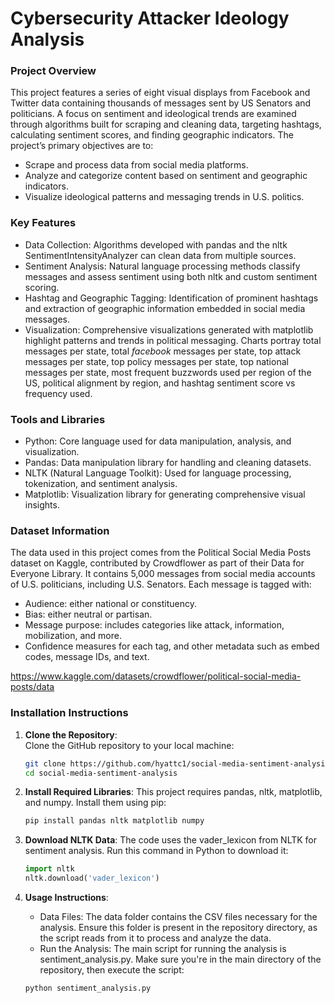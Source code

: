 # Cybersecurity Attacker Ideology Analysis
### Project Overview
This project features a series of eight visual displays from Facebook and Twitter data containing thousands of messages sent by US Senators and politicians. A focus on sentiment and ideological trends are examined through algorithms built for scraping and cleaning data, targeting hashtags, calculating sentiment scores, and finding geographic indicators. The project’s primary objectives are to:
- Scrape and process data from social media platforms.
- Analyze and categorize content based on sentiment and geographic indicators.
- Visualize ideological patterns and messaging trends in U.S. politics.
### Key Features
- Data Collection: Algorithms developed with pandas and the nltk SentimentIntensityAnalyzer can clean data from multiple sources.
- Sentiment Analysis: Natural language processing methods classify messages and assess sentiment using both nltk and custom sentiment scoring.
- Hashtag and Geographic Tagging: Identification of prominent hashtags and extraction of geographic information embedded in social media messages.
- Visualization: Comprehensive visualizations generated with matplotlib highlight patterns and trends in political messaging. Charts portray total messages per state, total *facebook* messages per state, top attack messages per state, top policy messages per state, top national messages per state, most frequent buzzwords used per region of the US, political alignment by region, and hashtag sentiment score vs frequency used.
### Tools and Libraries
- Python: Core language used for data manipulation, analysis, and visualization.
- Pandas: Data manipulation library for handling and cleaning datasets.
- NLTK (Natural Language Toolkit): Used for language processing, tokenization, and sentiment analysis.
- Matplotlib: Visualization library for generating comprehensive visual insights.
### Dataset Information
The data used in this project comes from the Political Social Media Posts dataset on Kaggle, contributed by Crowdflower as part of their Data for Everyone Library. It contains 5,000 messages from social media accounts of U.S. politicians, including U.S. Senators. Each message is tagged with:
- Audience: either national or constituency.
- Bias: either neutral or partisan.
- Message purpose: includes categories like attack, information, mobilization, and more.
- Confidence measures for each tag, and other metadata such as embed codes, message IDs, and text.

https://www.kaggle.com/datasets/crowdflower/political-social-media-posts/data

### Installation Instructions

1. **Clone the Repository**:  
   Clone the GitHub repository to your local machine:

   ```bash
   git clone https://github.com/hyattc1/social-media-sentiment-analysis.git
   cd social-media-sentiment-analysis
2. **Install Required Libraries**:
   This project requires pandas, nltk, matplotlib, and numpy. Install them using pip:
   ```bash
   pip install pandas nltk matplotlib numpy
3. **Download NLTK Data**:
   The code uses the vader_lexicon from NLTK for sentiment analysis. Run this command in Python to download it:
   ```python
   import nltk
   nltk.download('vader_lexicon')
4. **Usage Instructions**:
   - Data Files: The data folder contains the CSV files necessary for the analysis. Ensure this folder is present in the repository directory, as the script reads from it to process and analyze the data.
   - Run the Analysis: The main script for running the analysis is sentiment_analysis.py. Make sure you're in the main directory of the repository, then execute the script:
   ```bash
   python sentiment_analysis.py

